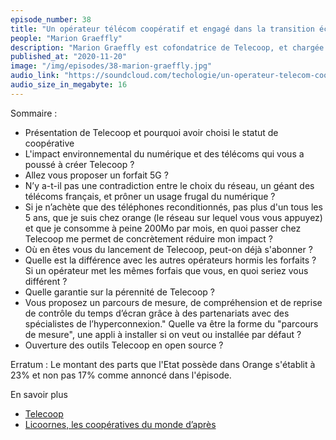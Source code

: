 ```yaml
---
episode_number: 38
title: "Un opérateur télécom coopératif et engagé dans la transition écologique"
people: "Marion Graeffly"
description: "Marion Graeffly est cofondatrice de Telecoop, et chargée de la communication, des partenariats et du sociétariat."
published_at: "2020-11-20"
image: "/img/episodes/38-marion-graeffly.jpg"
audio_link: "https://soundcloud.com/techologie/un-operateur-telecom-cooperatif-et-engage-dans-la-transition-ecologique-avec-marion-graeffly"
audio_size_in_megabyte: 16
---
```


Sommaire :

* Présentation de Telecoop et pourquoi avoir choisi le statut de coopérative
* L'impact environnemental du numérique et des télécoms qui vous a poussé à créer Telecoop ?
* Allez vous proposer un forfait 5G ?
* N’y a-t-il pas une contradiction entre le choix du réseau, un géant des télécoms français, et prôner un usage frugal du numérique ?
* Si je n’achète que des téléphones reconditionnés, pas plus d'un tous les 5 ans, que je suis chez orange (le réseau sur lequel vous vous appuyez) et que je consomme à peine 200Mo par mois, en quoi passer chez Telecoop me permet de concrètement réduire mon impact ?
* Où en êtes vous du lancement de Telecoop, peut-on déjà s'abonner ?
* Quelle est la différence avec les autres opérateurs hormis les forfaits ? Si un opérateur met les mêmes forfais que vous, en quoi seriez vous différent ?
* Quelle garantie sur la pérennité de Telecoop ?
* Vous proposez un parcours de mesure, de compréhension et de reprise de contrôle du temps d’écran grâce à des partenariats avec des spécialistes de l’hyperconnexion." Quelle va être la forme du "parcours de mesure", une appli à installer si on veut ou installée par défaut ?
* Ouverture des outils Telecoop en open source ?

Erratum :  Le montant des parts que l'Etat possède dans Orange s'établit à 23% et non pas 17% comme annoncé dans l'épisode.

<div class="block">

En savoir plus

* [Telecoop](https://telecoop.fr/)
* [Licoornes, les coopératives du monde d’après](https://www.enercoop.fr/content/licoornes-les-cooperatives-du-monde-dapres)

</div>
